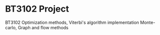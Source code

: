 # BT3102 Project
BT3102 Optimization methods, Viterbi's algorithm implementation
Monte-carlo, Graph and flow methods
